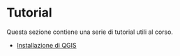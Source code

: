 # Tutorial

Questa sezione contiene una serie di tutorial utili al corso.

* [Installazione di QGIS](/installazione/index.md)